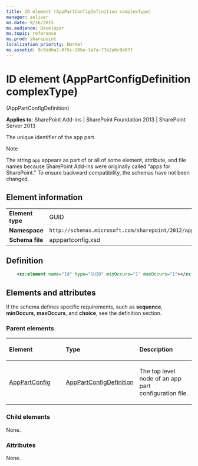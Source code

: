 ```yaml
---
title: ID element (AppPartConfigDefinition complexType)
manager: soliver
ms.date: 9/16/2015
ms.audience: Developer
ms.topic: reference
ms.prod: sharepoint
localization_priority: Normal
ms.assetid: 9c9dd6a2-8f5c-28be-3a7a-77e2a6c9a87f
---
```


# ID element (AppPartConfigDefinition complexType) 

(AppPartConfigDefinition)

**Applies to**: SharePoint Add-ins | SharePoint Foundation 2013 | SharePoint Server 2013

The unique identifier of the app part.

> [!NOTE] 
> The string `app` appears as part of or all of some element, attribute, and file names because SharePoint Add-ins were originally called "apps for SharePoint." To ensure backward compatibility, the schemas have not been changed.

## Element information

|   |   |
|---|---|
| **Element type**  | GUID |
| **Namespace**  | `http://schemas.microsoft.com/sharepoint/2012/app/partconfiguration` |
| **Schema file**  | apppartconfig.xsd |

## Definition

```XML
    <xs:element name="Id" type="GUID" minOccurs="1" maxOccurs="1"></xs:element>
```

## Elements and attributes

If the schema defines specific requirements, such as **sequence**, **minOccurs**, **maxOccurs**, and **choice**, see the definition section.

### Parent elements

<table>
<colgroup>
<col width="33%" />
<col width="33%" />
<col width="33%" />
</colgroup>
<thead>
<tr class="header">
<th align="left"><p>Element</p></th>
<th align="left"><p>Type</p></th>
<th align="left"><p>Description</p></th>
</tr>
</thead>
<tbody>
<tr class="odd">
<td align="left"><p><a href="apppartconfig-element-apppartconfigdefinition.md">AppPartConfig</a></p></td>
<td align="left"><p><a href="apppartconfigdefinition-complextype-apppartconfigdefinition.md">AppPartConfigDefinition</a></p></td>
<td align="left"><p>The top level node of an app part configuration file.</p></td>
</tr>
</tbody>
</table>

### Child elements

None.

### Attributes

None.

<br/>

<br/>







